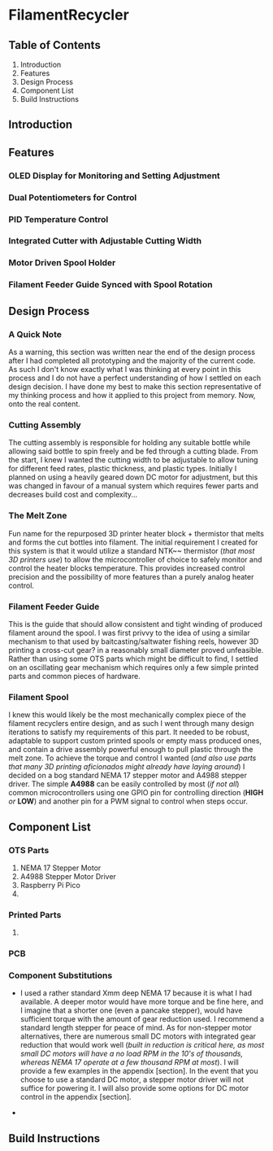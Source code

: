 # FilamentRecycler

## Table of Contents
1. Introduction
2. Features
3. Design Process
4. Component List
5. Build Instructions

## Introduction

## Features

### OLED Display for Monitoring and Setting Adjustment

### Dual Potentiometers for Control

### PID Temperature Control

### Integrated Cutter with Adjustable Cutting Width

### Motor Driven Spool Holder 

### Filament Feeder Guide Synced with Spool Rotation

## Design Process

### A Quick Note
As a warning, this section was written near the end of the design process after I had completed all prototyping and the majority of the current code. As such I don't know exactly what I was thinking at every point in this process and I do not have a perfect understanding of how I settled on each design decision. I have done my best to make this section representative of my thinking process and how it applied to this project from memory. Now, onto the real content.

### Cutting Assembly
The cutting assembly is responsible for holding any suitable bottle while allowing said bottle to spin freely and be fed through a cutting blade. From the start, I knew I wanted the cutting width to be adjustable to allow tuning for different feed rates, plastic thickness, and plastic types. Initially I planned on using a heavily geared down DC motor for adjustment, but this was changed in favour of a manual system which requires fewer parts and decreases build cost and complexity...

### The Melt Zone
Fun name for the repurposed 3D printer heater block + thermistor that melts and forms the cut bottles into filament. The initial requirement I created for this system is that it would utilize a standard NTK~~ thermistor (*that most 3D printers use*) to allow the microcontroller of choice to safely monitor and control the heater blocks temperature. This provides increased control precision and the possibility of more features than a purely analog heater control.

### Filament Feeder Guide
This is the guide that should allow consistent and tight winding of produced filament around the spool. I was first privvy to the idea of using a similar mechanism to that used by baitcasting/saltwater fishing reels, however 3D printing a cross-cut gear? in a reasonably small diameter proved unfeasible. Rather than using some OTS parts which might be difficult to find, I settled on an oscillating gear mechanism which requires only a few simple printed parts and common pieces of hardware.

### Filament Spool
I knew this would likely be the most mechanically complex piece of the filament recyclers entire design, and as such I went through many design iterations to satisfy my requirements of this part. It needed to be robust, adaptable to support custom printed spools or empty mass produced ones, and contain a drive assembly powerful enough to pull plastic through the melt zone. To achieve the torque and control I wanted (*and also use parts that many 3D printing aficionados might already have laying around*) I decided on a bog standard NEMA 17 stepper motor and A4988 stepper driver. The simple **A4988** can be easily controlled by most (*if not all*) common microcontrollers using one GPIO pin for controlling direction (**HIGH** *or* **LOW**) and another pin for a PWM signal to control when steps occur.

## Component List

### OTS Parts
1. NEMA 17 Stepper Motor
2. A4988 Stepper Motor Driver
3. Raspberry Pi Pico
4. 

### Printed Parts
1. 

### PCB


### Component Substitutions
- I used a rather standard Xmm deep NEMA 17 because it is what I had available. A deeper motor would have more torque and be fine here, and I imagine that a shorter one (even a pancake stepper), would have sufficient torque with the amount of gear reduction used. I recommend a standard length stepper for peace of mind. As for non-stepper motor alternatives, there are numerous small DC motors with integrated gear reduction that would work well (*built in reduction is critical here, as most small DC motors will have a no load RPM in the 10's of thousands, whereas NEMA 17 operate at a few thousand RPM at most*). I will provide a few examples in the appendix [section]. In the event that you choose to use a standard DC motor, a stepper motor driver will not suffice for powering it. I will also provide some options for DC motor control in the appendix [section].

- 

## Build Instructions



